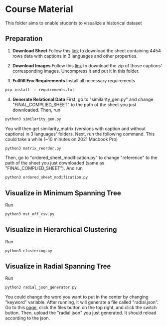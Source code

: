 # Course Material
This folder aims to enable students to visualize a historical dataset

## Preparation
1. **Download Sheet**
Follow this [link](https://docs.google.com/spreadsheets/d/16yMkE7Mq18QrLiFVpHl8XWvVdxIKrZy8/edit?usp=sharing&ouid=107527649313550538089&rtpof=true&sd=true) to download the sheet containing 4454 rows data with captions in 3 languages and other properties.

2. **Download Images**
Follow this [link](https://drive.google.com/file/d/10gt402_PHWq2Q_trCCoWJQYXRksBGYBg/view?usp=sharing) to download the zip of those captions' corresponding images. Uncompress it and put it in this folder.

3. **Fullfill Env Requirements**
Install all necessary requirements
```bash
pip install -r requirements.txt
```

4. **Generate Relational Data**
First, go to "similarity_gen.py" and change "FINAL_COMPLIED_SHEET" to the path of the sheet you just downloaded. Then, run 
```bash
python3 similarity_gen.py
```
You will then get similarity_matrix (versions with caption and without captions) in 3 languages' folders.
Next, run the following command. This could take a while (~10 minutes on 2021 Macbook Pro)
```bash
python3 matrix_reorder.py
```
Then, go to "ordered_sheet_modification.py" to change "reference" to the path of the sheet you just downloaded (same as "FINAL_COMPLIED_SHEET"). And run
```bash
python3 ordered_sheet_modification.py
```

## Visualize in Minimum Spanning Tree
Run 
```bash
python3 mst_off_csv.py
```

## Visualize in Hierarchical Clustering 
Run 
```bash
python3 clustering.py
```

## Visualize in Radial Spanning Tree 
Run 
```bash
python3 radial_json_generator.py
```
You could change the word you want to put in the center by changing "keyword" variable. After running, it will generate a file called "radial.json". Go to this [page](https://observablehq.com/d/c7cbeabbeffbc1c2), click the files button on the top right, and click the switch button. Then, upload the "radial.json" you just generated. It should reload according to the json.

